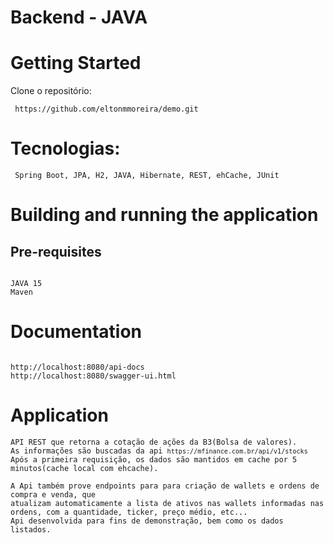 # Backend - JAVA
# Getting Started
Clone o repositório:
<pre><code> https://github.com/eltonmmoreira/demo.git</code></pre>

# Tecnologias:
<pre><code> Spring Boot, JPA, H2, JAVA, Hibernate, REST, ehCache, JUnit</code></pre>

# Building and running the application
## Pre-requisites
<pre><code>
JAVA 15
Maven
</code></pre>

# Documentation
<pre><code>
http://localhost:8080/api-docs
http://localhost:8080/swagger-ui.html
</code></pre>

# Application
<pre><code>API REST que retorna a cotação de ações da B3(Bolsa de valores). 
As informações são buscadas da api <code>https://mfinance.com.br/api/v1/stocks</code>
Após a primeira requisição, os dados são mantidos em cache por 5 minutos(cache local com ehcache).

A Api também prove endpoints para para criação de wallets e ordens de compra e venda, que
atualizam automaticamente a lista de ativos nas wallets informadas nas ordens, com a quantidade, ticker, preço médio, etc...
Api desenvolvida para fins de demonstração, bem como os dados listados.
</code></pre>